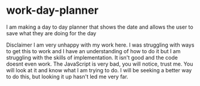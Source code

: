 # work-day-planner
I am making a day to day planner that shows the date and allows the user to save what they are doing for the day

Disclaimer
I am very unhappy with my work here. I was struggling with ways to get this to work and I have an understanding of how to do it but I am struggling with the skills of implementation. It isn't good and the code doesnt even work. The JavaScript is very bad, you will notice, trust me. You will look at it and know what I am trying to do. I will be seeking a better way to do this, but looking it up hasn't led me very far.